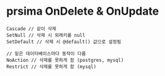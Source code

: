 # prsima OnDelete & OnUpdate

```
Cascade // 같이 삭제
SetNull // 삭제 시 외래키를 null
SetDefault // 삭제 시 @default() 값으로 설정됨

// 밑은 데이터베이스마다 동작이 다름
NoAction // 삭제를 못하게 함 (postgres, mysql)
Restrict // 삭제를 못하게 함 (mysql)
```
